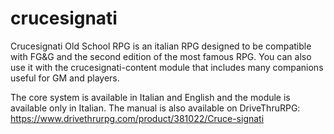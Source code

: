 # crucesignati
Crucesignati Old School RPG is an italian RPG designed to be compatible with FG&G and the second edition of the most famous RPG. You can also use it with the crucesignati-content module that includes many companions useful for GM and players. 

The core system is available in Italian and English and the module is available only in Italian. The manual is also available on DriveThruRPG: https://www.drivethrurpg.com/product/381022/Cruce-signati

